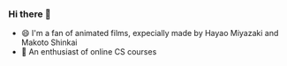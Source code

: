 ### Hi there 👋

- 😄 I'm a fan of animated films, expecially made by Hayao Miyazaki and Makoto Shinkai
- 🎉 An enthusiast of online CS courses

<!--
**half-dreamer/half-dreamer** is a ✨ _special_ ✨ repository because its `README.md` (this file) appears on your GitHub profile.

Here are some ideas to get you started:

- 🔭 I’m currently working on ...
- 🌱 I’m currently learning ...
- 👯 I’m looking to collaborate on ...
- 🤔 I’m looking for help with ...
- 💬 Ask me about ...
- 📫 How to reach me: ...
- 😄 Pronouns: ...
- ⚡ Fun fact: ...
-->
